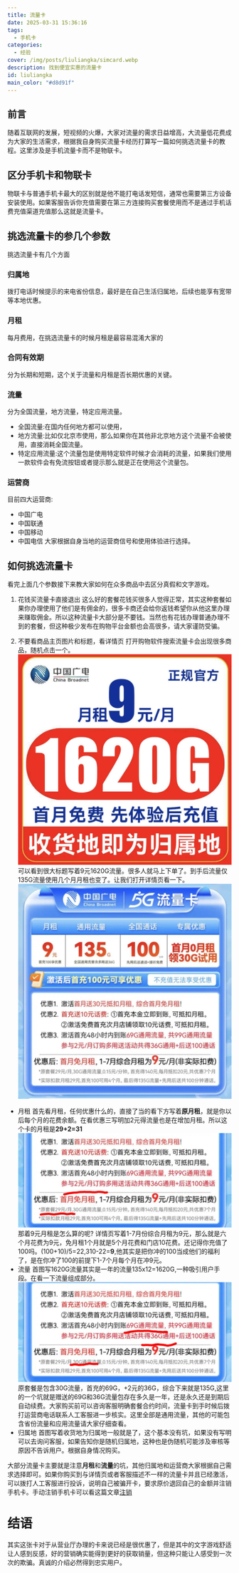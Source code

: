 ```yaml
---
title: 流量卡
date: 2025-03-31 15:36:16
tags:
  - 手机卡
categories:
  - 经验
cover: /img/posts/liuliangka/simcard.webp
description: 找到便宜实惠的流量卡
id: liuliangka
main_color: "#d8d91f"
---
```

## 前言
随着互联网的发展，短视频的火爆，大家对流量的需求日益增高，大流量低花费成为大家的生活需求，根据我自身购买流量卡经历打算写一篇如何挑选流量卡的教程。这里涉及是手机流量卡而不是物联卡。

## 区分手机卡和物联卡
物联卡与普通手机卡最大的区别就是他不能打电话发短信，通常也需要第三方设备安装使用。如果客服告诉你充值需要在第三方连接购买套餐使用而不是通过手机话费充值渠道充值那么这就是流量卡。

## 挑选流量卡的参几个参数
挑选流量卡有几个方面
### **归属地**
拨打电话时候提示的来电省份信息，最好是在自己生活归属地，后续也能享有宽带等本地优惠。
### **月租**
每月费用，在挑选流量卡的时候月租是最容易混淆大家的
### **合同有效期**
分为长期和短期，这个关于流量和月租是否长期优惠的关键。
### **流量**
分为全国流量，地方流量，特定应用流量。
- 全国流量:在国内任何地方都可以使用，
- 地方流量:比如仅北京市使用，那么如果你在其他非北京地方这个流量不会被使用，直接消耗全国流量。
- 特定应用流量:这个流量包是使用特定软件时候才会消耗的流量，如果我们使用一款软件会有免流按钮或者提示那么就是正在使用这个流量包。
### **运营商**
目前四大运营商:
- 中国广电
- 中国联通
- 中国移动
- 中国电信
大家根据自身当地的运营商信号和使用体验进行选择。

## 如何挑选流量卡
看完上面几个参数接下来教大家如何在众多商品中去区分真假和文字游戏。
1. 花钱买流量卡直接退出
这么好的套餐花钱买很多人觉得正常，其实这种套餐如果你办理使用了他们是有佣金的，很多卡商还会给你返钱希望你从他这里办理来赚取佣金。所以这种流量卡大部分是不要钱。当然也有花钱办理普通办理不到的套餐，但这种极少发布在购物平台金额也会高很多，请大家谨防受骗。

2. 不要看商品主页图片和标题，看详情页
打开购物软件搜索流量卡会出现很多商品，随机点击一个。
![](/img/posts/liuliangka/liuliangka.jpg)
可以看到很大标题写着9元1620G流量。很多人就马上下单了。到手后流量仅135G流量使用几个月月租也变了。让我们打开详情页看一下。
![](/img/posts/liuliangka/xiangqingye.jpg)

- 月租
  首先看月租，任何优惠什么的，直接了当的看下方写着**原月租**，就是你以后每个月的花费余额。在看优惠三写明加2元得流量也是在增加月租。所以这个卡的月租是**29+2=31**
  ![](/img/posts/liuliangka/yuanyuezu.jpg)
  那着9元月租是怎么算的呢?
  详情页写着1-7月份综合月租为9元，那么就是六个月花费为9元，免月租1个月就是5个月花费和门店10花费。还记得你充值了100吗。(100+10)/5=22,310-22=**9**,他其实是把你冲的100当成他们的福利了，是在你冲了100的前提下1-7个月每个月在冲9元。
- 流量
  首图写1620G流量其实是一年的流量135x12=1620G,一种吸引用户手段。在看一下流量组成部分。
  ![](/img/posts/liuliangka/liuliang.jpg)
  原套餐是包含30G流量，首充的69G，+2元的36G，综合下来就是135G,这里的一个坑就是赠送的69G和36G流量包存在多久是一年，还是永久还是到期后自动续费。大家购买前可以咨询客服明确套餐合约时间，流量卡到手时候后拨打运营商电话联系人工客服进一步核实。这里全部是通用流量，其他的可能包含省份流量和应用流量请大家仔细查看。
- 归属地
  首图写着收货地为归属地一般就是了，这个基本没有坑，如果没有写明可以去询问客服，如果告知你是随机归属地，这种也是伪随机可能涉及审核等原因不告诉用户。根据自身情况购买。

大部分流量卡主要就是注意**月租**和**流量**的坑，其他归属地和运营商大家根据自己需求选择即可。如果你购买到与详情页或者客服描述不一样的流量卡并且已经激活，可以拨打人工客服进行投诉，说明自己被骗开卡，要求原价退回自己的金额并注销手机卡。手动注销手机卡可以看这篇文章[注销](http://localhost:4000/posts/logout.html#手机号注销)

# 结语
其实这张卡对于从营业厅办理的卡来说已经是很优惠了，但是其中的文字游戏舒适让人感到反感，好的营销确实能得到更好的获取销量，但这种只能让人感受到一次次的欺骗。真诚的介绍必然得到忠实用户。


